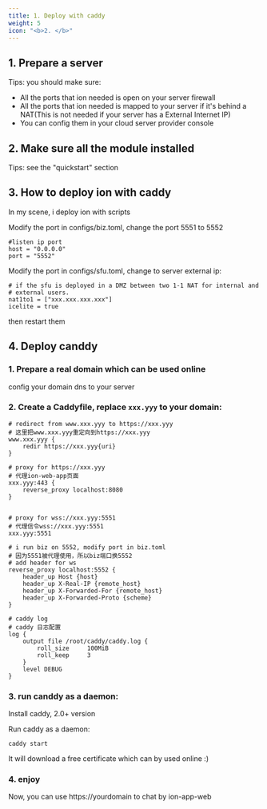 ```yaml
---
title: 1. Deploy with caddy
weight: 5
icon: "<b>2. </b>"
---
```


## 1. Prepare a server

Tips: you should make sure:
* All the ports that ion needed is open on your server firewall
* All the ports that ion needed is mapped to your server if it's behind a NAT(This is not needed if your server has a  External Internet IP)
* You can config them in your cloud server provider console

## 2. Make sure all the module installed

Tips: see the "quickstart" section

## 3. How to deploy ion with caddy 

In my scene, i deploy ion with scripts

Modify the port in configs/biz.toml, change the port 5551 to 5552

```
#listen ip port
host = "0.0.0.0"
port = "5552"
```


Modify the port in configs/sfu.toml, change to server external ip:

```
# if the sfu is deployed in a DMZ between two 1-1 NAT for internal and
# external users.
nat1to1 = ["xxx.xxx.xxx.xxx"]
icelite = true
```

then restart them

## 4. Deploy canddy

### 1. Prepare a real domain which can be used online

config your domain dns to your server

### 2. Create a Caddyfile, replace `xxx.yyy` to your domain:
```
# redirect from www.xxx.yyy to https://xxx.yyy
# 这里把www.xxx.yyy重定向到https://xxx.yyy
www.xxx.yyy {
	redir https://xxx.yyy{uri}
}

# proxy for https://xxx.yyy
# 代理ion-web-app页面
xxx.yyy:443 {
    reverse_proxy localhost:8080
}


# proxy for wss://xxx.yyy:5551
# 代理信令wss://xxx.yyy:5551
xxx.yyy:5551

# i run biz on 5552, modify port in biz.toml
# 因为5551被代理使用，所以biz端口换5552
# add header for ws
reverse_proxy localhost:5552 {
    header_up Host {host}
    header_up X-Real-IP {remote_host}
    header_up X-Forwarded-For {remote_host}
    header_up X-Forwarded-Proto {scheme}
}

# caddy log
# caddy 日志配置
log {
    output file /root/caddy/caddy.log {
    	roll_size     100MiB
    	roll_keep     3
    }
    level DEBUG
}

```
### 3. run canddy as a daemon:

Install caddy, 2.0+ version

Run caddy as a daemon:
```
caddy start
```
It will download a free certificate which can by used online :)

### 4. enjoy

Now, you can use https://yourdomain to chat by ion-app-web
